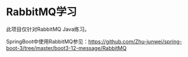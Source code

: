 # RabbitMQ学习

此项目仅针对RabbitMQ Java练习。

SpringBoot中使用RabbitMQ参见：https://github.com/Zhu-junwei/spring-boot-3/tree/master/boot3-12-message/RabbitMQ